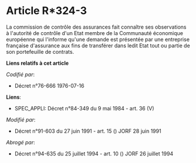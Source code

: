 # Article R*324-3

La commission de contrôle des assurances fait connaître ses observations à l'autorité de contrôle d'un Etat membre de la
Communauté économique européenne qui l'informe qu'une demande est présentée par une entreprise française d'assurance aux fins
de transférer dans ledit Etat tout ou partie de son portefeuille de contrats.

**Liens relatifs à cet article**

_Codifié par_:

  - Décret n°76-666 1976-07-16

**Liens**:

  - SPEC_APPLI: Décret n°84-349 du 9 mai 1984 - art. 36 (V)

_Modifié par_:

  - Décret n°91-603 du 27 juin 1991 - art. 15 () JORF 28 juin 1991

_Abrogé par_:

  - Décret n°94-635 du 25 juillet 1994 - art. 10 () JORF 26 juillet 1994
